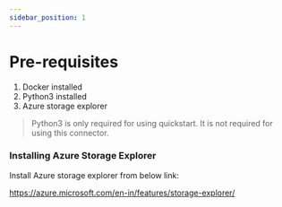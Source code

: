 ```yaml
---
sidebar_position: 1
---
```


# Pre-requisites

1. Docker installed
2. Python3 installed
3. Azure storage explorer

> Python3 is only required for using quickstart. It is not required for using
> this connector.


### Installing Azure Storage Explorer
Install Azure storage explorer from below link:

https://azure.microsoft.com/en-in/features/storage-explorer/
